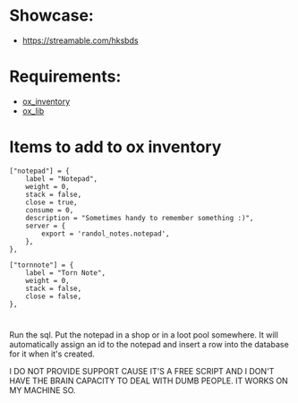 # Showcase:
- https://streamable.com/hksbds

# Requirements:
- [ox_inventory](https://github.com/overextended/ox_inventory)
- [ox_lib](https://github.com/overextended/ox_lib)

# Items to add to ox inventory

    ["notepad"] = {
        label = "Notepad",
        weight = 0,
        stack = false,
        close = true,
        consume = 0,
        description = "Sometimes handy to remember something :)",
        server = {
            export = 'randol_notes.notepad',
        },
    },
    
    ["tornnote"] = {
        label = "Torn Note",
        weight = 0,
        stack = false,
        close = false,
    },

# 
Run the sql. Put the notepad in a shop or in a loot pool somewhere. 
It will automatically assign an id to the notepad and insert a row into the database for it when it's created.

I DO NOT PROVIDE SUPPORT CAUSE IT'S A FREE SCRIPT AND I DON'T HAVE THE BRAIN CAPACITY TO DEAL WITH DUMB PEOPLE. IT WORKS ON MY MACHINE SO.
